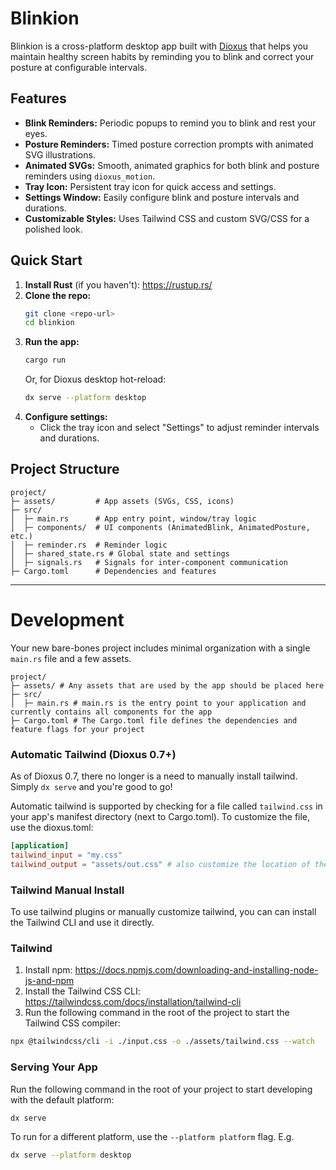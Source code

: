# Blinkion

Blinkion is a cross-platform desktop app built with [Dioxus](https://dioxuslabs.com/) that helps you maintain healthy screen habits by reminding you to blink and correct your posture at configurable intervals.

## Features
- **Blink Reminders:** Periodic popups to remind you to blink and rest your eyes.
- **Posture Reminders:** Timed posture correction prompts with animated SVG illustrations.
- **Animated SVGs:** Smooth, animated graphics for both blink and posture reminders using `dioxus_motion`.
- **Tray Icon:** Persistent tray icon for quick access and settings.
- **Settings Window:** Easily configure blink and posture intervals and durations.
- **Customizable Styles:** Uses Tailwind CSS and custom SVG/CSS for a polished look.

## Quick Start
1. **Install Rust** (if you haven't): https://rustup.rs/
2. **Clone the repo:**
   ```bash
   git clone <repo-url>
   cd blinkion
   ```
3. **Run the app:**
   ```bash
   cargo run
   ```
   Or, for Dioxus desktop hot-reload:
   ```bash
   dx serve --platform desktop
   ```
4. **Configure settings:**
   - Click the tray icon and select "Settings" to adjust reminder intervals and durations.

## Project Structure

```
project/
├─ assets/         # App assets (SVGs, CSS, icons)
├─ src/
│  ├─ main.rs      # App entry point, window/tray logic
│  ├─ components/  # UI components (AnimatedBlink, AnimatedPosture, etc.)
│  ├─ reminder.rs  # Reminder logic
│  ├─ shared_state.rs # Global state and settings
│  ├─ signals.rs   # Signals for inter-component communication
├─ Cargo.toml      # Dependencies and features
```

---

# Development

Your new bare-bones project includes minimal organization with a single `main.rs` file and a few assets.

```
project/
├─ assets/ # Any assets that are used by the app should be placed here
├─ src/
│  ├─ main.rs # main.rs is the entry point to your application and currently contains all components for the app
├─ Cargo.toml # The Cargo.toml file defines the dependencies and feature flags for your project
```

### Automatic Tailwind (Dioxus 0.7+)

As of Dioxus 0.7, there no longer is a need to manually install tailwind. Simply `dx serve` and you're good to go!

Automatic tailwind is supported by checking for a file called `tailwind.css` in your app's manifest directory (next to Cargo.toml). To customize the file, use the dioxus.toml:

```toml
[application]
tailwind_input = "my.css"
tailwind_output = "assets/out.css" # also customize the location of the out file!
```

### Tailwind Manual Install

To use tailwind plugins or manually customize tailwind, you can can install the Tailwind CLI and use it directly.

### Tailwind
1. Install npm: https://docs.npmjs.com/downloading-and-installing-node-js-and-npm
2. Install the Tailwind CSS CLI: https://tailwindcss.com/docs/installation/tailwind-cli
3. Run the following command in the root of the project to start the Tailwind CSS compiler:

```bash
npx @tailwindcss/cli -i ./input.css -o ./assets/tailwind.css --watch
```

### Serving Your App

Run the following command in the root of your project to start developing with the default platform:

```bash
dx serve
```

To run for a different platform, use the `--platform platform` flag. E.g.
```bash
dx serve --platform desktop
```

